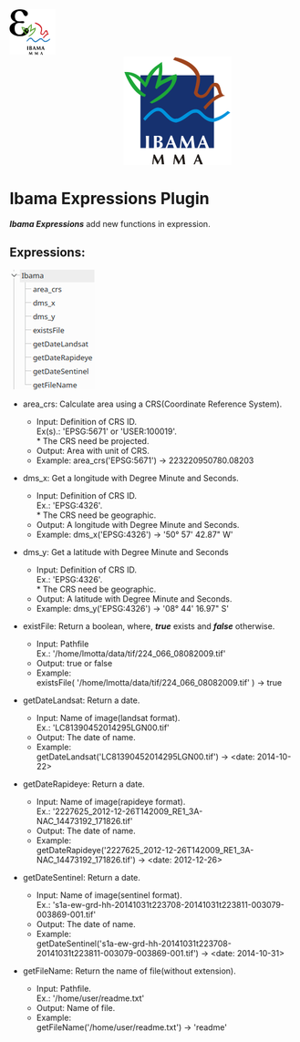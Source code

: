 <img src="ibama_expressions.svg" width="80" height="80"/>
<img src="doc/ibama.svg" hspace="200"/>

# Ibama Expressions Plugin  

***Ibama Expressions*** add new functions in expression.  

## Expressions: ##  
![alt-text-1](doc/expressions_menu.png "Expressions Menu") 

* area_crs: Calculate area using a CRS(Coordinate Reference System).
  * Input: Definition of CRS ID.  
  Ex(s).: 'EPSG:5671' or 'USER:100019'.  
  \* The CRS need be projected.
  * Output: Area with unit of CRS.
  * Example: area_crs('EPSG:5671') -> 223220950780.08203

* dms_x: Get a longitude with Degree Minute and Seconds.
  * Input: Definition of CRS ID.  
  Ex.: 'EPSG:4326'.  
  \* The CRS need be geographic.
  * Output: A longitude with Degree Minute and Seconds.
  * Example: dms_x('EPSG:4326') -> '50° 57' 42.87" W'

* dms_y: Get a latitude with Degree Minute and Seconds
  * Input: Definition of CRS ID.  
  Ex.: 'EPSG:4326'.  
  \* The CRS need be geographic.
  * Output: A latitude with Degree Minute and Seconds.
  * Example: dms_y('EPSG:4326') -> '08° 44' 16.97" S'

* existFile: Return a boolean, where, ***true*** exists and ***false*** otherwise.
  * Input: Pathfile  
  Ex.: '/home/lmotta/data/tif/224_066_08082009.tif'  
  * Output: true or false
  * Example:  
  existsFile( '/home/lmotta/data/tif/224_066_08082009.tif'  ) -> true

* getDateLandsat: Return a date.
  * Input: Name of image(landsat format).  
  Ex.: 'LC81390452014295LGN00.tif'  
  * Output: The date of name.
  * Example:  
  getDateLandsat('LC81390452014295LGN00.tif') -> <date: 2014-10-22>

* getDateRapideye: Return a date.
  * Input: Name of image(rapideye format).  
  Ex.: '2227625_2012-12-26T142009_RE1_3A-NAC_14473192_171826.tif'
  * Output: The date of name.
  * Example:  
  getDateRapideye('2227625_2012-12-26T142009_RE1_3A-NAC_14473192_171826.tif') -> <date: 2012-12-26>
  
* getDateSentinel: Return a date.
  * Input: Name of image(sentinel format).  
  Ex.: 's1a-ew-grd-hh-20141031t223708-20141031t223811-003079-003869-001.tif'
  * Output: The date of name.
  * Example:  
  getDateSentinel('s1a-ew-grd-hh-20141031t223708-20141031t223811-003079-003869-001.tif') -> <date: 2014-10-31>

* getFileName: Return the name of file(without extension).
  * Input: Pathfile.  
  Ex.: '/home/user/readme.txt'
  * Output: Name of file.
  * Example:  
  getFileName('/home/user/readme.txt') -> 'readme'
